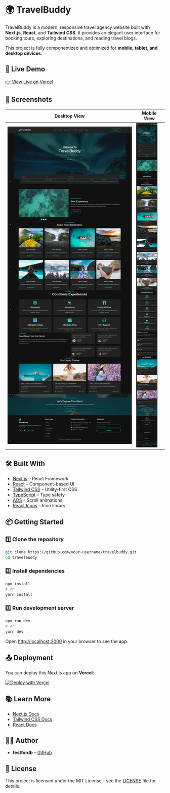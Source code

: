 
# 🌍 TravelBuddy

TravelBuddy is a modern, responsive travel agency website built with **Next.js**, **React**, and **Tailwind CSS**. It provides an elegant user interface for booking tours, exploring destinations, and reading travel blogs.  

This project is fully componentized and optimized for **mobile, tablet, and desktop devices**.



## 🚀 Live Demo
[👉 View Live on Vercel](https://your-deployed-link.vercel.app)



## 📸 Screenshots

| Desktop View                           | Mobile View                          |
|----------------------------------------|---------------------------------------|
| ![Desktop Screenshot](./public/screenshot/desktop.jpg) | ![Mobile Screenshot](./public/screenshot/mobile.jpg) |



## 🛠 Built With

- [Next.js](https://nextjs.org/) – React Framework
- [React](https://reactjs.org/) – Component-based UI
- [Tailwind CSS](https://tailwindcss.com/) – Utility-first CSS
- [TypeScript](https://www.typescriptlang.org/) – Type safety
- [AOS](https://michalsnik.github.io/aos/) – Scroll animations
- [React Icons](https://react-icons.github.io/react-icons/) – Icon library



## 📦 Getting Started

### 1️⃣ Clone the repository
```bash
git clone https://github.com/your-username/travelbuddy.git
cd travelbuddy
````

### 2️⃣ Install dependencies

```bash
npm install
# or
yarn install
```

### 3️⃣ Run development server

```bash
npm run dev
# or
yarn dev
```

Open [http://localhost:3000](http://localhost:3000) in your browser to see the app.



## 📤 Deployment

You can deploy this Next.js app on **Vercel**:

[![Deploy with Vercel](https://vercel.com/button)](https://vercel.com/new/project?utm_source=github&utm_medium=readme&utm_campaign=travelbuddy)



## 📚 Learn More

* [Next.js Docs](https://nextjs.org/docs)
* [Tailwind CSS Docs](https://tailwindcss.com/docs)
* [React Docs](https://reactjs.org/docs/getting-started.html)



## 👨‍💻 Author

* **testfordb** – [GitHub](https://github.com/testford)



## 📜 License

This project is licensed under the MIT License - see the [LICENSE](LICENSE) file for details.

````

